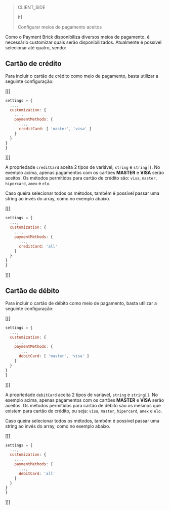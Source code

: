 > CLIENT_SIDE 
>
> h1
>
> Configurar meios de pagamento aceitos

Como o Payment Brick disponibiliza diversos meios de pagamento, é necessário customizar quais serão disponibilizados. Atualmente é possível selecionar até quatro, sendo:

## Cartão de crédito

Para incluir o cartão de crédito como meio de pagamento, basta utilizar a seguinte configuração:

[[[
```Javascript
settings = {
  ...,
  customization: {
    ...,
    paymentMethods: {
      ...,
      creditCard: [ 'master', 'visa' ]
    }
  }
}
}
```
]]]

A propriedade `creditCard` aceita 2 tipos de variável, `string` e `string[]`. No exemplo acima, apenas pagamentos com os cartões **MASTER** e **VISA** serão aceitos. Os métodos permitidos para cartão de crédito são: `visa`, `master`, `hipercard`, `amex` e `elo`.

Caso queira selecionar todos os métodos, também é possível passar uma string ao invés do array, como no exemplo abaixo.

[[[
```Javascript
settings = {
  ...,
  customization: {
    ...,
    paymentMethods: {
      ...,
      creditCard: 'all'
    }
  }
}
}
```
]]]

## Cartão de débito

Para incluir o cartão de débito como meio de pagamento, basta utilizar a seguinte configuração:

[[[
```Javascript
settings = {
  ...,
  customization: {
    ...,
    paymentMethods: {
      ...,
      debitCard: [ 'master', 'visa' ]
    }
  }
}
}
```
]]]

A propriedade `debitCard` aceita 2 tipos de variável, `string` e `string[]`. No exemplo acima, apenas pagamentos com os cartões **MASTER** e **VISA** serão aceitos. Os métodos permitidos para cartão de débito são os mesmos que existem para cartão de crédito, ou seja: `visa`, `master`, `hipercard`, `amex` e `elo`.

Caso queira selecionar todos os métodos, também é possível passar uma string ao invés do array, como no exemplo abaixo.

[[[
```Javascript
settings = {
  ...,
  customization: {
    ...,
    paymentMethods: {
      ...,
      debitCard: 'all'
    }
  }
}
}
```
]]]